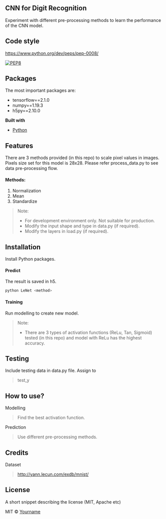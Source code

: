 
## CNN for Digit Recognition

Experiment with different pre-processing methods to learn the performance of the CNN model.


## Code style
https://www.python.org/dev/peps/pep-0008/

[![PEP8](https://img.shields.io/badge/code%20style-pep8-orange.svg)](https://www.python.org/dev/peps/pep-0008/)

## Packages
The most important packages are:
* tensorflow==2.1.0
* numpy==1.19.3
* h5py==2.10.0


<b>Built with</b>
- [Python](https://www.python.org/)

## Features
There are 3 methods provided (in this repo) to scale pixel values in images. Pixels size set for this model is 28x28. Please refer process_data.py to see data pre-processing flow.

#### Methods:
1) Normalization
2) Mean
3) Standardize

>Note:
>* For development environment only. Not suitable for production.
>* Modify the input shape and type in data.py (if required).
>* Modify the layers in load.py (if required).


## Installation
Install Python packages.

#### Predict
The result is saved in h5.
```sh
python LeNet <method>
```

#### Training

Run modelling to create new model.

>Note: 
>* There are 3 types of activation functions (ReLu, Tan, Sigmoid) tested (in this repo) and model with ReLu has the highest accuracy.

## Testing
Include testing data in data.py file. Assign to
>test_y

## How to use?
Modelling
>Find the best activation function.

Prediction
>Use different pre-processing methods.

## Credits
Dataset 
>http://yann.lecun.com/exdb/mnist/ 

## License
A short snippet describing the license (MIT, Apache etc)

MIT © [Yourname]()
